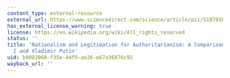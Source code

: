 ```yaml
---
content_type: external-resource
external_url: https://www.sciencedirect.com/science/article/pii/S1879366513000365
has_external_license_warning: true
license: https://en.wikipedia.org/wiki/All_rights_reserved
status: ''
title: 'Nationalism and Legitimation for Authoritarianism: A Comparison of Nicholas
  I and Vladimir Putin'
uid: b0083060-f35e-44f9-ae26-e67a36876c92
wayback_url: ''
---
```

